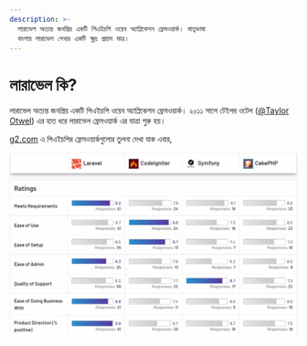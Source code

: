 ```yaml
---
description: >-
  লারাভেল অত্যন্ত জনপ্রিয় একটি পিএইচপি ওয়েব অ্যাপ্লিকেশন ফ্রেমওয়ার্ক। মাতৃভাষা
  বাংলায় লারাভেল শেখার একটি ক্ষুদ্র প্রয়াস মাত্র।
---
```


# লারাভেল কি?

লারাভেল অত্যন্ত জনপ্রিয় একটি পিএইচপি ওয়েব অ্যাপ্লিকেশন ফ্রেমওয়ার্ক।  ২০১১ সালে টেইলর ওটেল \([@Taylor Otwel](https://medium.com/@taylorotwell)\) এর হাত ধরে লারাভেল ফ্রেমওয়ার্ক এর যাত্রা শুরু হয়।

[g2.com](https://www.g2.com/compare/laravel-vs-codeigniter-vs-symfony-vs-cakephp) এ পিএইচপির ফ্রেমওয়ার্কগুলোর তুলনা দেখা যাক এবার,

![](.gitbook/assets/screenshot-2021-01-14-172516.jpg)

